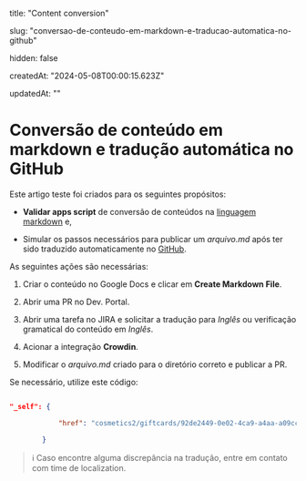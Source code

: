 title: "Content conversion"

slug: "conversao-de-conteudo-em-markdown-e-traducao-automatica-no-github"

hidden: false

createdAt: "2024-05-08T00:00:15.623Z"

updatedAt: ""

# Conversão de conteúdo em markdown e tradução automática no GitHub

Este artigo teste foi criados para os seguintes propósitos:

- **Validar apps script** de conversão de conteúdos na [linguagem markdown](https://www.markdownguide.org/) e,

- Simular os passos necessários para publicar um _arquivo.md_ após ter sido traduzido automaticamente no [GitHub](https://github.com/vtexdocs/dev-portal-content/tree/main/docs/localization).

As seguintes ações são necessárias:

1. Criar o conteúdo no Google Docs e clicar em **Create Markdown File**.

2. Abrir uma PR no Dev. Portal.

3. Abrir uma tarefa no JIRA e solicitar a tradução para _Inglês_ ou verificação gramatical do conteúdo em _Inglês_.

4. Acionar a integração **Crowdin**.

5. Modificar o _arquivo.md_ criado para o diretório correto e publicar a PR.

Se necessário, utilize este código:

```json

"_self": {

            "href": "cosmetics2/giftcards/92de2449-0e02-4ca9-a4aa-a09cc9d8f7ff_74/transactions/c2b69a5990404a11b26888964bed3868"

        }

```

> ℹ️ Caso encontre alguma discrepância na tradução, entre em contato com time de localization.
